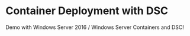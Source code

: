 # Container Deployment with DSC

Demo with Windows Server 2016 / Windows Server Containers and DSC!
